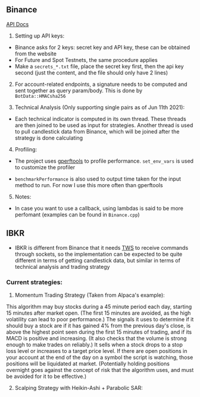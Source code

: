 ## Binance

[API Docs](https://binance-docs.github.io/apidocs/spot/en/)

1. Setting up API keys:

- Binance asks for 2 keys: secret key and API key, these can be obtained from the website
- For Future and Spot Testnets, the same procedure applies
- Make a `secrets_*.txt` file, place the secret key first, then the api key second (just the content, and the file should only have 2 lines)

2. For account-related endpoints, a signature needs to be computed and sent together as query param/body. This is done by `BotData::HMACsha256`

3. Technical Analysis (Only supporting single pairs as of Jun 11th 2021):

- Each technical indicator is computed in its own thread. These threads are then joined to be used as input for strategies. Another thread is used to pull candlestick data from Binance, which will be joined after the strategy is done calculating

4. Profiling:

- The project uses [gperftools](https://github.com/gperftools/gperftools) to profile performance. `set_env_vars` is used to customize the profiler

- `benchmarkPerformance` is also used to output time taken for the input method to run. For now I use this more often than gperftools

5. Notes:

- In case you want to use a callback, using lambdas is said to be more perfomant (examples can be found in `Binance.cpp`)

## IBKR

- IBKR is different from Binance that it needs [TWS](https://interactivebrokers.github.io/tws-api/introduction.html) to receive commands through sockets, so the implementation can be expected to be quite different in terms of getting candlestick data, but similar in terms of technical analysis and trading strategy

### Current strategies:

1. Momentum Trading Strategy (Taken from Alpaca's example):

This algorithm may buy stocks during a 45 minute period each day, starting 15 minutes after market open. (The first 15 minutes are avoided, as the high volatility can lead to poor performance.) The signals it uses to determine if it should buy a stock are if it has gained 4% from the previous day's close, is above the highest point seen during the first 15 minutes of trading, and if its MACD is positive and increasing. (It also checks that the volume is strong enough to make trades on reliably.) It sells when a stock drops to a stop loss level or increases to a target price level. If there are open positions in your account at the end of the day on a symbol the script is watching, those positions will be liquidated at market. (Potentially holding positions overnight goes against the concept of risk that the algorithm uses, and must be avoided for it to be effective.)

2. Scalping Strategy with Heikin-Ashi + Parabolic SAR:
